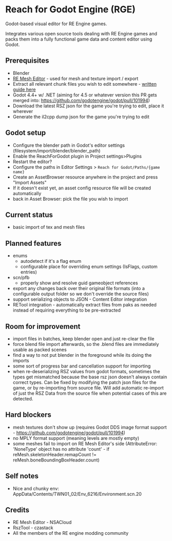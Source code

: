 # Reach for Godot Engine (RGE)
Godot-based visual editor for RE Engine games.

Integrates various open source tools dealing with RE Engine games and packs them into a fully functional game data and content editor using Godot.

## Prerequisites
- Blender
- [RE Mesh Editor](https://github.com/NSACloud/RE-Mesh-Editor) - used for mesh and texture import / export
- Extract all relevant chunk files you wish to edit somewhere - [written guide here](https://github.com/Modding-Haven/REEngine-Modding-Documentation/wiki/Extracting-Game-Files)
- Godot 4.4+ w/ .NET (aiming for 4.5 or whatever version this PR gets merged into: https://github.com/godotengine/godot/pull/101994)
- Download the latest RSZ json for the game you're trying to edit, place it wherever
- Generate the il2cpp dump json for the game you're trying to edit

## Godot setup
- Configure the blender path in Godot's editor settings (filesystem/import/blender/blender_path)
- Enable the ReachForGodot plugin in Project settings>Plugins
- Restart the editor?
- Configure the paths in Editor Settings > `Reach for Godot/Paths/{game name}`
- Create an AssetBrowser resource anywhere in the project and press "Import Assets"
- If it doesn't exist yet, an asset config resource file will be created automatically
- back in Asset Browser: pick the file you wish to import

## Current status
- basic import of tex and mesh files

## Planned features
- enums
    - autodetect if it's a flag enum
    - configurable place for overriding enum settings (IsFlags, custom entries)
- scn/pfb
    - properly show and resolve guid gameobject references
- export any changes back over their original file formats (into a configurable output folder so we don't override the source files)
- support serializing objects to JSON - Content Editor integration
- RETool integration - automatically extract files from paks as needed instead of requiring everything to be pre-extracted

## Room for improvement
- import files in batches, keep blender open and just re-clear the file
- force blend file import afterwards, so the .blend files are immediately usable as packed scenes
- find a way to not put blender in the foreground while its doing the imports
- some sort of progress bar and cancellation support for importing
- when re-deserializing RSZ values from godot formats, sometimes the types get mismatched because the base rsz json doesn't always contain correct types. Can be fixed by modifying the patch json files for the game, or by re-importing from source file. Will add automatic re-import of just the RSZ Data from the source file when potential cases of this are detected.

## Hard blockers
- mesh textures don't show up (requires Godot DDS image format support - https://github.com/godotengine/godot/pull/101994)
- no MPLY format support (meaning levels are mostly empty)
- some meshes fail to import on RE Mesh Editor's side (AttributeError: 'NoneType' object has no attribute 'count' - if reMesh.skeletonHeader.remapCount != reMesh.boneBoundingBoxHeader.count)

## Self notes
- Nice and chunky env: AppData/Contents/TWN01_02/Env_6216/Environment.scn.20

## Credits
- RE Mesh Editor - NSACloud
- RszTool - czastack
- All the members of the RE engine modding community
